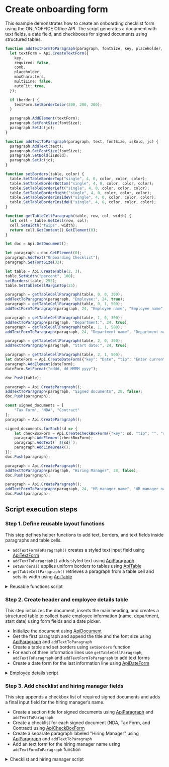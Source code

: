 # Create onboarding form

This example demonstrates how to create an onboarding checklist form using the ONLYOFFICE Office API. The script generates a document with text fields, a date field, and checkboxes for signed documents using structured tables.

```ts editor-pdf
function addTextFormToParagraph(paragraph, fontSize, key, placeholder, maxCharacters, jc, comb, border) {
  let textForm = Api.CreateTextForm({
    key,
    required: false,
    comb,
    placeholder,
    maxCharacters,
    multiLine: false,
    autoFit: true,
  });

  if (border) {
    textForm.SetBorderColor(200, 200, 200);
  }

  paragraph.AddElement(textForm);
  paragraph.SetFontSize(fontSize);
  paragraph.SetJc(jc);
}

function addTextToParagraph(paragraph, text, fontSize, isBold, jc) {
  paragraph.AddText(text);
  paragraph.SetFontSize(fontSize);
  paragraph.SetBold(isBold);
  paragraph.SetJc(jc);
}

function setBorders(table, color) {
  table.SetTableBorderTop("single", 4, 0, color, color, color);
  table.SetTableBorderBottom("single", 4, 0, color, color, color);
  table.SetTableBorderLeft("single", 4, 0, color, color, color);
  table.SetTableBorderRight("single", 4, 0, color, color, color);
  table.SetTableBorderInsideV("single", 4, 0, color, color, color);
  table.SetTableBorderInsideH("single", 4, 0, color, color, color);
}

function getTableCellParagraph(table, row, col, width) {
  let cell = table.GetCell(row, col);
  cell.SetWidth("twips", width);
  return cell.GetContent().GetElement(0);
}

let doc = Api.GetDocument();

let paragraph = doc.GetElement(0);
paragraph.AddText("Onboarding Checklist");
paragraph.SetFontSize(32);

let table = Api.CreateTable(2, 3);
table.SetWidth("percent", 100);
setBorders(table, 255);
table.SetTableCellMarginTop(25);

paragraph = getTableCellParagraph(table, 0, 0, 300);
addTextToParagraph(paragraph, "Employee:", 24, true);
paragraph = getTableCellParagraph(table, 0, 1, 500);
addTextFormToParagraph(paragraph, 24, "Employee name", "Employee name", 25, "left", true);

paragraph = getTableCellParagraph(table, 1, 0, 300);
addTextToParagraph(paragraph, "Department:", 24, true);
paragraph = getTableCellParagraph(table, 1, 1, 500);
addTextFormToParagraph(paragraph, 24, "Department name", "Department name", 25, "left", true);

paragraph = getTableCellParagraph(table, 2, 0, 300);
addTextToParagraph(paragraph, "Start date:", 24, true);

paragraph = getTableCellParagraph(table, 2, 1, 500);
let dateForm = Api.CreateDateForm({"key": "Date", "tip": "Enter current date", "required": true, "placeholder": "Your date here", "format": "mm.dd.yyyy", "lang": "en-US"});
paragraph.AddElement(dateForm);
dateForm.SetFormat("dddd, dd MMMM yyyy");

doc.Push(table);

paragraph = Api.CreateParagraph();
addTextToParagraph(paragraph, "Signed documents", 28, false);
doc.Push(paragraph);

const signed_documents = [
    "Tax Form", "NDA", "Contract"
];
paragraph = Api.CreateParagraph();

signed_documents.forEach(sd => {
    let checkBoxForm = Api.CreateCheckBoxForm({"key": sd, "tip": "", "required": false, "placeholder": "", "radio": false});
    paragraph.AddElement(checkBoxForm);
    paragraph.AddText(` ${sd}`);
    paragraph.AddLineBreak();
});
doc.Push(paragraph);

paragraph = Api.CreateParagraph();
addTextToParagraph(paragraph, "Hiring Manager", 28, false);
doc.Push(paragraph);

paragraph = Api.CreateParagraph();
addTextFormToParagraph(paragraph, 24, "HR manager name", "HR manager name", 25, "left", true);
doc.Push(paragraph);
```

## Script execution steps

### Step 1. Define reusable layout functions

This step defines helper functions to add text, borders, and text fields inside paragraphs and table cells.

- `addTextFormToParagraph()` creates a styled text input field using [ApiTextForm](../../usage-api/form-api/ApiTextForm/ApiTextForm.md)
- `addTextToParagraph()` adds styled text using [ApiParagraph](../../usage-api/text-document-api/ApiParagraph/ApiParagraph.md)
- `setBorders()` applies uniform borders to tables using [ApiTable](../../usage-api/text-document-api/ApiTable/ApiTable.md)
- `getTableCellParagraph()` retrieves a paragraph from a table cell and sets its width using [ApiTable](../../usage-api/text-document-api/ApiTable/ApiTable.md)

<details>
  <summary>Reusable functions script</summary>

  ```ts
  function addTextFormToParagraph(paragraph, fontSize, key, placeholder, maxCharacters, jc, comb, border) {
    let textForm = Api.CreateTextForm({
      key,
      required: false,
      comb,
      placeholder,
      maxCharacters,
      multiLine: false,
      autoFit: true,
    });

    if (border) {
      textForm.SetBorderColor(200, 200, 200);
    }

    paragraph.AddElement(textForm);
    paragraph.SetFontSize(fontSize);
    paragraph.SetJc(jc);
  }

  function addTextToParagraph(paragraph, text, fontSize, isBold, jc) {
    paragraph.AddText(text);
    paragraph.SetFontSize(fontSize);
    paragraph.SetBold(isBold);
    paragraph.SetJc(jc);
  }

  function setBorders(table, color) {
    table.SetTableBorderTop("single", 4, 0, color, color, color);
    table.SetTableBorderBottom("single", 4, 0, color, color, color);
    table.SetTableBorderLeft("single", 4, 0, color, color, color);
    table.SetTableBorderRight("single", 4, 0, color, color, color);
    table.SetTableBorderInsideV("single", 4, 0, color, color, color);
    table.SetTableBorderInsideH("single", 4, 0, color, color, color);
  }

  function getTableCellParagraph(table, row, col, width) {
    let cell = table.GetCell(row, col);
    cell.SetWidth("twips", width);
    return cell.GetContent().GetElement(0);
  }
  ```

</details>

### Step 2. Create header and employee details table

This step initializes the document, inserts the main heading, and creates a structured table to collect basic employee information (name, department, start date) using form fields and a date picker.

- Initialize the document using [ApiDocument](../../usage-api/text-document-api/ApiDocument/ApiDocument.md)
- Get the first paragraph and append the title and the font size using [ApiParagraph](../../usage-api/text-document-api/ApiParagraph/ApiParagraph.md) and `addTextToParagraph`
- Create a table and set borders using `setBorders` function
- For each of three information lines use `getTableCellParagraph`, `addTextToParagraph` and `addTextFormToParagraph` to add text forms
- Create a date form for the last information line using [ApiDateForm](../../usage-api/form-api/ApiDateForm/ApiDateForm.md)

<details>
  <summary>Employee details script</summary>

  ```ts
  let doc = Api.GetDocument();

  let paragraph = doc.GetElement(0);
  paragraph.AddText("Onboarding Checklist");
  paragraph.SetFontSize(32);

  let table = Api.CreateTable(2, 3);
  table.SetWidth("percent", 100);
  setBorders(table, 255);
  table.SetTableCellMarginTop(25);

  paragraph = getTableCellParagraph(table, 0, 0, 300);
  addTextToParagraph(paragraph, "Employee:", 24, true);
  paragraph = getTableCellParagraph(table, 0, 1, 500);
  addTextFormToParagraph(paragraph, 24, "Employee name", "Employee name", 25, "left", true);

  paragraph = getTableCellParagraph(table, 1, 0, 300);
  addTextToParagraph(paragraph, "Department:", 24, true);
  paragraph = getTableCellParagraph(table, 1, 1, 500);
  addTextFormToParagraph(paragraph, 24, "Department name", "Department name", 25, "left", true);

  paragraph = getTableCellParagraph(table, 2, 0, 300);
  addTextToParagraph(paragraph, "Start date:", 24, true);

  paragraph = getTableCellParagraph(table, 2, 1, 500);
  let dateForm = Api.CreateDateForm({"key": "Date", "tip": "Enter current date", "required": true, "placeholder": "Your date here", "format": "mm.dd.yyyy", "lang": "en-US"});
  paragraph.AddElement(dateForm);
  dateForm.SetFormat("dddd, dd MMMM yyyy");

  doc.Push(table);
  ```

</details>

### Step 3. Add checklist and hiring manager fields

This step appends a checkbox list of required signed documents and adds a final input field for the hiring manager’s name.

- Create a section title for signed documents using [ApiParagraph](../../usage-api/text-document-api/ApiParagraph/ApiParagraph.md) and `addTextToParagraph`
- Create a checklist for each signed document (NDA, Tax Form, and Contract) using [ApiCheckBoxForm](../../usage-api/form-api/ApiCheckBoxForm/ApiCheckBoxForm.md)
- Create a separate paragraph labeled "Hiring Manager" using [ApiParagraph](../../usage-api/text-document-api/ApiParagraph/ApiParagraph.md) and `addTextToParagraph`
- Add an text form for the hiring manager name using `addTextFormToParagraph` function

<details>
  <summary>Checklist and hiring manager script</summary>

  ```ts
  paragraph = Api.CreateParagraph();
  addTextToParagraph(paragraph, "Signed documents", 28, false);
  doc.Push(paragraph);

  const signed_documents = [
      "Tax Form", "NDA", "Contract"
  ];
  paragraph = Api.CreateParagraph();

  signed_documents.forEach(sd => {
      let checkBoxForm = Api.CreateCheckBoxForm({"key": sd, "tip": "", "required": false, "placeholder": "", "radio": false});
      paragraph.AddElement(checkBoxForm);
      paragraph.AddText(` ${sd}`);
      paragraph.AddLineBreak();
  });
  doc.Push(paragraph);

  paragraph = Api.CreateParagraph();
  addTextToParagraph(paragraph, "Hiring Manager", 28, false);
  doc.Push(paragraph);

  paragraph = Api.CreateParagraph();
  addTextFormToParagraph(paragraph, 24, "HR manager name", "HR manager name", 25, "left", true);
  doc.Push(paragraph);
  ```

</details>
